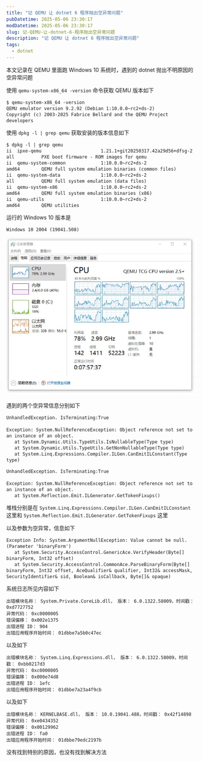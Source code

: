 ```yaml
---
title: "记 QEMU 让 dotnet 6 程序抛出空异常问题"
pubDatetime: 2025-05-06 23:30:17
modDatetime: 2025-05-06 23:30:17
slug: 记-QEMU-让-dotnet-6-程序抛出空异常问题
description: "记 QEMU 让 dotnet 6 程序抛出空异常问题"
tags:
  - dotnet
---
```





本文记录在 QEMU 里面跑 Windows 10 系统时，遇到的 dotnet 抛出不明原因的空异常问题

<!--more-->


<!-- CreateTime:2025/05/07 07:30:17 -->

<!-- 发布 -->
<!-- 博客 -->

使用 `qemu-system-x86_64 -version` 命令获取 QEMU 版本如下

```
$ qemu-system-x86_64 -version
QEMU emulator version 9.2.92 (Debian 1:10.0.0~rc2+ds-2)
Copyright (c) 2003-2025 Fabrice Bellard and the QEMU Project developers
```

使用 `dpkg -l | grep qemu` 获取安装的版本信息如下

```
$ dpkg -l | grep qemu
ii  ipxe-qemu                      1.21.1+git20250317.42a29d56+dfsg-2 all          PXE boot firmware - ROM images for qemu
ii  qemu-system-common             1:10.0.0~rc2+ds-2                  amd64        QEMU full system emulation binaries (common files)
ii  qemu-system-data               1:10.0.0~rc2+ds-2                  all          QEMU full system emulation (data files)
ii  qemu-system-x86                1:10.0.0~rc2+ds-2                  amd64        QEMU full system emulation binaries (x86)
ii  qemu-utils                     1:10.0.0~rc2+ds-2                  amd64        QEMU utilities
```

运行的 Windows 10 版本是

```
Windows 10 2004 (19041.508)
```

<!-- ![](images/img-记 QEMU 让 dotnet 6 程序抛出空异常问题0.png) -->
![](images/img-modify-1cd1eacb9c0775b580a048d61d66d4a0.jpg)

遇到的两个空异常信息分别如下

```
UnhandledException. IsTerminating:True 

Exception: System.NullReferenceException: Object reference not set to an instance of an object.
   at System.Dynamic.Utils.TypeUtils.IsNullableType(Type type)
   at System.Dynamic.Utils.TypeUtils.GetNonNullableType(Type type)
   at System.Linq.Expressions.Compiler.ILGen.CanEmitILConstant(Type type)
```

```
UnhandledException. IsTerminating:True 

Exception: System.NullReferenceException: Object reference not set to an instance of an object.
   at System.Reflection.Emit.ILGenerator.GetTokenFixups()
```

堆栈分别是在 `System.Linq.Expressions.Compiler.ILGen.CanEmitILConstant` 这里和 `System.Reflection.Emit.ILGenerator.GetTokenFixups` 这里

以及参数为空异常，信息如下

```
Exception Info: System.ArgumentNullException: Value cannot be null. (Parameter 'binaryForm')
   at System.Security.AccessControl.GenericAce.VerifyHeader(Byte[] binaryForm, Int32 offset)
   at System.Security.AccessControl.CommonAce.ParseBinaryForm(Byte[] binaryForm, Int32 offset, AceQualifier& qualifier, Int32& accessMask, SecurityIdentifier& sid, Boolean& isCallback, Byte[]& opaque)
```

系统日志所见内容如下

```
出错模块名称： System.Private.CoreLib.dll， 版本： 6.0.1322.58009，时间戳： 0xd7727752
异常代码： 0xc0000005
错误偏移： 0x002e1375
出错进程 ID： 904
出错应用程序开始时间： 01dbbe7a5b0c47ec
```

以及如下

```
出错模块名称： System.Linq.Expressions.dll， 版本： 6.0.1322.58009，时间戳： 0xbb0217d3
异常代码： 0xc0000005
错误偏移： 0x000e74d8
出错进程 ID： 1efc
出错应用程序开始时间： 01dbbe7a23a4f9cb
```

以及如下

```
出错模块名称： KERNELBASE.dll， 版本： 10.0.19041.488，时间戳： 0x42f14898
异常代码： 0xe0434352
错误偏移： 0x00129962
出错进程 ID： fa0
出错应用程序开始时间： 01dbbe79edc2197b
```

没有找到特别的原因，也没有找到解决方法
